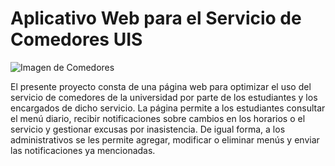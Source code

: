 # Aplicativo Web para el Servicio de Comedores UIS

![Imagen de Comedores](https://comunicaciones.uis.edu.co/wp-content/uploads/2023/03/af3e3262-d6ad-4dff-918f-c212ddbeb85b.jpg)

El presente proyecto consta de una página web para optimizar el uso del servicio de comedores de la universidad por parte de los estudiantes y los encargados de dicho servicio. La página permite a los estudiantes consultar el menú diario, recibir notificaciones sobre cambios en los horarios o el servicio y gestionar excusas por inasistencia. De igual forma, a los administrativos se les permite agregar, modificar o eliminar menús y enviar las notificaciones ya mencionadas.
